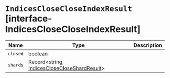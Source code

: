 # `IndicesCloseCloseIndexResult` [interface-IndicesCloseCloseIndexResult]

| Name | Type | Description |
| - | - | - |
| `closed` | boolean | &nbsp; |
| `shards` | Record<string, [IndicesCloseCloseShardResult](./IndicesCloseCloseShardResult.md)> | &nbsp; |
